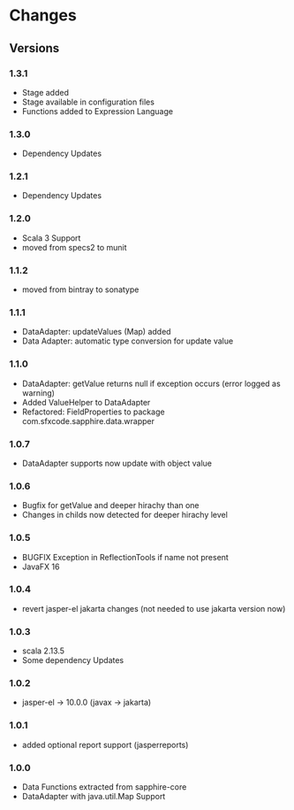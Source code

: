 # Changes

## Versions

### 1.3.1
* Stage added
* Stage available in configuration files
* Functions added to Expression Language

### 1.3.0
* Dependency Updates

### 1.2.1
* Dependency Updates

### 1.2.0
* Scala 3 Support
* moved from specs2 to munit

### 1.1.2
* moved from bintray to sonatype

### 1.1.1
* DataAdapter: updateValues (Map) added
* Data Adapter: automatic type conversion for update value

### 1.1.0
* DataAdapter: getValue returns null if exception occurs (error logged as warning)
* Added ValueHelper to DataAdapter
* Refactored: FieldProperties to package com.sfxcode.sapphire.data.wrapper

### 1.0.7
* DataAdapter supports now update with object value

### 1.0.6
* Bugfix for getValue and deeper hirachy than one
* Changes in childs now detected for deeper hirachy level

### 1.0.5
* BUGFIX Exception in ReflectionTools if name not present
* JavaFX 16

### 1.0.4
* revert jasper-el jakarta changes (not needed to use jakarta version now)

### 1.0.3
* scala 2.13.5
* Some dependency Updates

### 1.0.2
* jasper-el -> 10.0.0 (javax -> jakarta)

### 1.0.1
* added optional report support (jasperreports)

### 1.0.0
* Data Functions extracted from sapphire-core
* DataAdapter with java.util.Map Support

